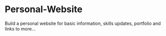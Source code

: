 # Personal-Website
Build a personal website for basic information, skills updates, portfolio and links to more...
